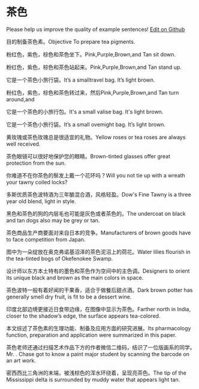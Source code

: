 # 茶色

Please help us improve the quality of example sentences! [Edit on Github](https://github.com/jiyushe/jiyu-example-sentence-source/blob/main/chinese/chase.md)

<p><span class="chinese">目的制备茶色素。</span><span class="english">Objective To prepare tea pigments.</span></p>

<p><span class="chinese">粉红色，紫色，棕色和茶色坐下。</span><span class="english">Pink,Purple,Brown,and Tan sit down.</span></p>

<p><span class="chinese">粉红色，紫色，棕色和茶色站起来。</span><span class="english">Pink,Purple,Brown,and Tan stand up.</span></p>

<p><span class="chinese">它是一个茶色小旅行袋。</span><span class="english">It’s a smalltravel bag. It’s light brown.</span></p>

<p><span class="chinese">粉红色，紫色，棕色和茶色转过来，然后</span><span class="english">Pink,Purple,Brown,and Tan turn around,and</span></p>

<p><span class="chinese">它是一个茶色的小旅行包。</span><span class="english">It's a small valise bag. It's light brown.</span></p>

<p><span class="chinese">它是一个茶色小旅行袋。</span><span class="english">It’s a small ovemight bag. It’s light brown.</span></p>

<p><span class="chinese">黄玫瑰或茶色玫瑰总是很适宜的礼物。</span><span class="english">Yellow roses or tea roses are always well received.</span></p>

<p><span class="chinese">茶色眼镜可以很好地保护您的眼睛。</span><span class="english">Brown-tinted glasses offer great protection from the sun.</span></p>

<p><span class="chinese">你难道不在你茶色的鬃发上戴一个花环吗？</span><span class="english">Will you not tie up with a wreath your tawny coiled locks?</span></p>

<p><span class="chinese">多斯优质茶色波特酒为三年酿混合酒，风格轻盈。</span><span class="english">Dow's Fine Tawny is a three year old blend, light in style.</span></p>

<p><span class="chinese">黑色和茶色的狗的内层毛也可能是灰色或者茶色的。</span><span class="english">The undercoat on black and tan dogs also may be grey or tan.</span></p>

<p><span class="chinese">茶色商品生产商要面对来自日本的竞争。</span><span class="english">Manufacturers of brown goods have to face competition from Japan.</span></p>

<p><span class="chinese">图中为一朵绽放在奥克弗诺基沼泽的茶色泥沼上的荷花。</span><span class="english">Water lilies flourish in the tea-tinted bogs of Okefenokee Swamp.</span></p>

<p><span class="chinese">设计师以东方本土特有的墨色和茶色作为空间中的主色调。</span><span class="english">Designers to orient its unique black and brown as the main colors in space.</span></p>

<p><span class="chinese">茶色波特一般有着好闻的干果香，适合于做餐后甜点酒。</span><span class="english">Dark brown potter has generally smell dry fruit, is fit to be a dessert wine.</span></p>

<p><span class="chinese">印度北部边境更接近日食带边缘，在图像中显示为茶色。</span><span class="english">Farther north in India, closer to the shadow’s edge, the surface appears tea-colored.</span></p>

<p><span class="chinese">本文综述了茶色素的生理功能、制备及应用方面的研究进展。</span><span class="english">Its pharmacology function, preparation and application were summarized in this paper.</span></p>

<p><span class="chinese">茶色老师还通过扫描艺术作品下方的作者微信二维码，结识了一位版画系的同学。</span><span class="english">Mr. . Chase got to know a paint major student by scanning the barcode on an art work.</span></p>

<p><span class="chinese">密西西比三角洲的末端，被浅棕色的浑水环绕着，呈现亮茶色。</span><span class="english">The tip of the Mississippi delta is surrounded by muddy water that appears light tan.</span></p>

